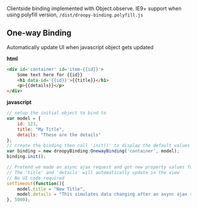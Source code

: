 Clientside binding implemented with Object.observe. IE9+ support when using polyfill version, `/dist/droopy-binding.polyfill.js`

## One-way Binding
Automatically update UI when javascript object gets updated

**html**
```html
<div id='container' id='item-{{id}}'>
    Some text here for {{id}}
	<h1 data-id='{{id}}'>{{title}}</h1>
	<p>{{details}}</p>
</div>
```

**javascript**
```javascript
// setup the initial object to bind to
var model = {
	id: 123,
	title: "My Title",
	details: "These are the details"
};
// create the binding then call 'init()' to display the default values
var binding = new droopyBinding.OnewayBinding('container', model);
binding.init();

// Pretend we made an async ajax request and got new property values for our model
// The 'title' and 'details' will automatically update in the view
// No UI code required
setTimeout(function(){
	model.title = "New Title",
	model.details = "This simulates data changing after an async ajax request";
}, 5000);
```


